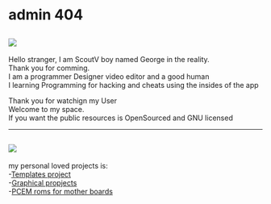 # admin 404

![](https://www.intel.com/content/dam/develop/external/us/en/images/gnu-782854.jpg)
---

Hello stranger, I am ScoutV boy named George in the reality.  
Thank you for comming.  
I am a programmer Designer video editor and a good human  
I learning Programming for hacking and cheats using the insides of the app  

Thank you for watchign my User  
Welcome to my space.  
If you want the public resources is OpenSourced and GNU licensed

---
![](https://upload.wikimedia.org/wikipedia/commons/9/93/GPLv3_Logo.svg)
---

my personal loved projects is:  
	-[Templates project](https://github.com/admin404/Templates.git)  
	-[Graphical propjects](https://github.com/admin404/projects.git)  
	-[PCEM roms for mother boards](https://github.com/admin404/ROMs_pcem.git)